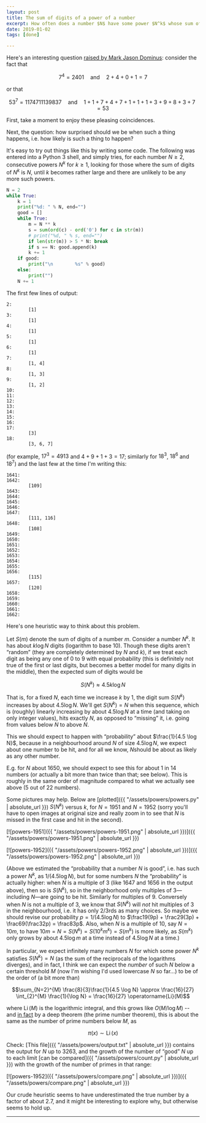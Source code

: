```yaml
---
layout: post
title: The sum of digits of a power of a number
excerpt: How often does a number $N$ have some power $N^k$ whose sum of digits is exactly $N$?
date: 2019-01-02
tags: [done]

---
```


Here's an interesting question [raised by Mark Jason Dominus](https://blog.plover.com/math/power-digit-sum.html): consider the fact that 

$$7^4 = 2401 \quad \mathrm{ and } \quad 2 + 4 + 0 + 1 = 7$$

or that

$$53^7 = 1174711139837 \quad \mathrm{ and } \quad 1+1+7+4+7+1+1+1+3+9+8+3+7 = 53$$

First, take a moment to enjoy these pleasing coincidences.

Next, the question: how surprised should we be when such a thing happens, i.e. how likely is such a thing to happen?

It's easy to try out things like this by writing some code. The following was entered into a Python 3 shell, and simply tries, for each number $N \ge 2$, consecutive powers $N^k$ for $k \ge 1$, looking for those where the sum of digits of $N^k$ is $N$, until $k$ becomes rather large and there are unlikely to be any more such powers.

```python
N = 2 
while True: 
    k = 1 
    print("%d: " % N, end="") 
    good = [] 
    while True: 
        m = N ** k 
        s = sum(ord(c) - ord('0') for c in str(m)) 
        # print("%d, " % s, end="") 
        if len(str(m)) > 5 * N: break 
        if s == N: good.append(k) 
        k += 1 
    if good: 
        print("\n        %s" % good) 
    else: 
        print("") 
    N += 1
```

The first few lines of output:

```
2: 
        [1]
3: 
        [1]
4: 
        [1]
5: 
        [1]
6: 
        [1]
7: 
        [1, 4]
8: 
        [1, 3]
9: 
        [1, 2]
10: 
11: 
12: 
13: 
14: 
15: 
16: 
17: 
        [3]
18: 
        [3, 6, 7]
```

(for example, $17^3 = 4913$ and $4 + 9 + 1 + 3 = 17$; similarly for $18^3$, $18^6$ and $18^7$) 
and the last few at the time I'm writing this:

```
1641: 
1642: 
        [109]
1643: 
1644: 
1645: 
1646: 
1647: 
        [111, 116]
1648: 
        [108]
1649: 
1650: 
1651: 
1652: 
1653: 
1654: 
1655: 
1656: 
        [115]
1657: 
        [120]
1658: 
1659: 
1660: 
1661: 
1662:
```

Here's one heuristic way to think about this problem. 

Let $S(m)$ denote the sum of digits of a number $m$. Consider a number $N^k$. It has about $k \log N$ digits (logarithm to base $10$). Though these digits aren't “random” (they are completely determined by $N$ and $k$), if we treat each digit as being any one of $0$ to $9$ with equal probability (this is definitely not true of the first or last digits, but becomes a better model for many digits in the middle), then the expected sum of digits would be 

$$S(N^k) \approx 4.5k \log N$$

That is, for a fixed $N$, each time we increase $k$ by $1$, the digit sum $S(N^k)$ increases by about $4.5 \log N$. We'll get $S(N^k) = N$ when this sequence, which is (roughly) linearly increasing by about $4.5 \log N$ at a time (and taking on only integer values), hits exactly $N$, as opposed to “missing” it, i.e. going from values below $N$ to above $N$.

This we should expect to happen with “probability” about $\frac{1}{4.5 \log N}$, because in a neighbourhood around $N$ of size $4.5\log N$, we expect about one number to be hit, and for all we know, $N$should be about as likely as any other number.

E.g. for $N$ about $1650$, we should expect to see this for about $1$ in $14$ numbers (or actually a bit more than twice than that; see below). This is roughly in the same order of magnitude compared to what we actually see above ($5$ out of $22$ numbers).

Some pictures may help. Below are [plotted]({{ "/assets/powers/powers.py" | absolute_url }}) $S(N^k)$ versus $k$, for $N = 1951$ and $N = 1952$ (sorry you'll have to open images at original size and really zoom in to see that $N$ is missed in the first case and hit in the second).

[![powers-1951]({{ "/assets/powers/powers-1951.png" | absolute_url }})]({{ "/assets/powers/powers-1951.png" | absolute_url }})

[![powers-1952]({{ "/assets/powers/powers-1952.png" | absolute_url }})]({{ "/assets/powers/powers-1952.png" | absolute_url }})

(Above we estimated the “probability that a number $N$ is good”, i.e. has such a power $N^k$, as $1/(4.5 \log N)$, but for some numbers $N$ the “probability” is actually higher: when $N$ is a multiple of $3$ (like $1647$ and $1656$ in the output above), then so is $S(N^k)$, so in the neighborhood only multiples of $3$—including $N$—are going to be hit. Similarly for multiples of $9$. Conversely when $N$ is not a multiple of $3$, we know that $S(N^k)$ will *not* hit multiples of $3$ in the neighbourhood, i.e. it has only $2/3$rds as many choices. So maybe we should revise our probability $p = 1/(4.5\log N)$ to $\frac19(9p) + \frac29(3p) + \frac69(\frac32p) = \frac83p$. Also, when $N$ is a multiple of $10$, say $N = 10m$, to have $10m = N = S(N^k) = S(10^k m^k) = S(m^k)$ is more likely, as $S(m^k)$ only grows by about $4.5\log m$ at a time instead of $4.5 \log N$ at a time.)

In particular, we expect infinitely many numbers $N$ for which some power $N^k$ satisfies $S(N^k) = N$ (as the sum of the reciprocals of the logarithms diverges), and in fact, I think we can expect the *number* of such $N$ below a certain threshold $M$ (now I'm wishing I'd used lowercase $N$ so far…) to be of the order of (a bit more than)

$$\sum_{N=2}^{M} \frac{8}{3}\frac{1}{4.5 \log N} \approx \frac{16}{27} \int_{2}^{M} \frac{1}{\log N} = \frac{16}{27} \operatorname{Li}(M)$$

where $\operatorname{Li}(M)$ is the logarithmic integral, and this grows like $O(M/\log M)$ -- and [in fact](https://en.wikipedia.org/w/index.php?title=Logarithmic_integral_function&oldid=874186529#Number_theoretic_significance) by a deep theorem (the prime number theorem), this is about the same as the number of prime numbers below $M$, as

$$\pi(x) \sim \operatorname{Li}(x)$$

Check: [This file]({{ "/assets/powers/output.txt" | absolute_url }}) contains the output for $N$ up to $3263$, and the growth of the number of “good” $N$ up to each limit [can be compared]({{ "/assets/powers/count.py" | absolute_url }}) with the growth of the number of primes in that range:

[![powers-1952]({{ "/assets/powers/compare.png" | absolute_url }})]({{ "/assets/powers/compare.png" | absolute_url }})

Our crude heuristic seems to have underestimated the true number by a factor of about $2.7$, and it might be interesting to explore why, but otherwise seems to hold up.

----
